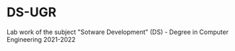 # DS-UGR
Lab work of the subject "Sotware Development" (DS) - Degree in Computer Engineering 2021-2022
